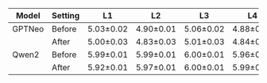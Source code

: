 | Model|Setting|L1|L2| L3   | L4   | L5   | L6   | L7   | L8   | L9   | L10  | L11  | L12  | L13  | L14  | L15  | L16  | L17  | L18  | L19  | L20  | L21  | L22  | L23  | L24  |
|-|-|-|-|------|------|------|------|------|------|------|------|------|------|------|------|------|------|------|------|------|------|------|------|------|------|
|GPTNeo|Before| 5.03±0.02 | 4.90±0.01 | 5.06±0.02 | 4.88±0.01 | 5.04±0.02 | 4.87±0.02 | 5.05±0.02 | 4.88±0.02 | 5.04±0.02 | 4.85±0.02 | 5.03±0.02 | 4.86±0.02 |  -   |  -   |  -   |  -   |  -   |  -   |  -   |  -   |  -   |  -   |  -   |  -   |
|| After   | 5.00±0.03 | 4.83±0.03 | 5.01±0.03 | 4.84±0.02 | 5.00±0.03 | 4.83±0.03 | 5.01±0.03 | 4.84±0.02 | 5.00±0.03 | 4.84±0.02 | 5.00±0.03 | 4.83±0.03 |  -   |  -   |  -   |  -   |  -   |  -   |  -   |  -   |  -   |  -   |  -   |  -   |
|Qwen2|Before|5.99±0.01 |5.99±0.01 |6.00±0.01 |5.96±0.01 |5.97±0.01 |5.95±0.01 |5.96±0.01 |5.97±0.01 |5.98±0.01 |5.96±0.01 |5.95±0.01 |5.95±0.01 |5.97±0.01 |5.96±0.01 |5.96±0.01 |5.95±0.01 |5.96±0.01 |5.95±0.01 |5.95±0.01 |5.96±0.01 |5.95±0.01 |5.95±0.01 |5.93±0.01 |5.97±0.01|
|| After   | 5.92±0.01 | 5.97±0.01 | 6.00±0.01 | 5.99±0.01 | 5.99±0.01 | 5.99±0.01 | 5.99±0.01 | 5.99±0.01 | 5.99±0.01 | 6.01±0.01 | 5.99±0.01 | 6.01±0.01 | 6.00±0.01 | 6.01±0.01 | 6.00±0.01 | 6.00±0.01 | 6.01±0.01 | 6.00±0.01 | 6.01±0.01 | 6.01±0.01 | 6.01±0.01 | 6.02±0.01 | 6.01±0.01 |5.98±0.01|
